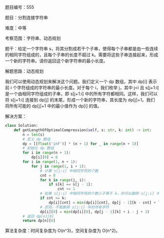 题目编号：555

题目：分割连接字符串

难度：中等

考察范围：字符串、动态规划

题干：给定一个字符串 s，将其分割成若干个子串，使得每个子串都是由一些连续的相同字符组成的，且每个子串的长度不超过 k。需要将这些子串连接起来，形成一个新的字符串。请你返回这个新字符串的最小长度。

解题思路：动态规划

我们可以使用动态规划来解决这个问题。我们定义一个 dp 数组，其中 dp[i] 表示前 i 个字符组成的字符串的最小长度。对于每个 i，我们枚举 j，其中 j<i 且 s[j+1:i] 是一个由相同字符组成的子串，即 s[j+1:i] 中的所有字符都相同。这样，我们可以将 s[j+1:i] 连接到 dp[j] 的末尾，形成一个新的字符串，其长度为 dp[j]+1。我们将所有可能的 dp[j]+1 中的最小值作为 dp[i] 的值。

解决方案：

```python
class Solution:
    def getLengthOfOptimalCompression(self, s: str, k: int) -> int:
        n = len(s)
        # 定义 dp 数组
        dp = [[float('inf')] * (n + 1) for _ in range(n + 1)]
        # 初始化 dp 数组
        for i in range(n + 1):
            dp[i][0] = 0
        for i in range(1, n + 1):
            for j in range(1, i + 1):
                # 计算 s[j:i] 中相同字符的个数
                cnt = 0
                for k in range(j, i):
                    if s[k] == s[j - 1]:
                        cnt += 1
                # 如果 s[j:i] 中相同字符的个数小于等于 k，则可以删除 s[j:i] 中的所有字符
                if cnt <= k:
                    dp[i][cnt] = min(dp[i][cnt], dp[j - 1][k - cnt] + len(str(cnt + 1)))
                # 否则，不能删除 s[j:i] 中的所有字符
                dp[i][0] = min(dp[i][0], dp[j - 1][k] + i - j + 1)
        # 返回 dp[n][0]
        return dp[n][0]
```

算法复杂度：时间复杂度为 O(n^3)，空间复杂度为 O(n^2)。